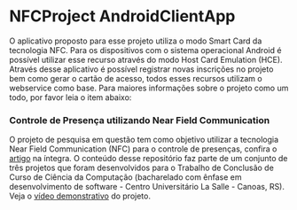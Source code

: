 # NFCProject AndroidClientApp

O aplicativo proposto para esse projeto utiliza o modo Smart Card da tecnologia NFC. Para os dispositivos com o sistema operacional Android é possível utilizar esse recurso através do modo Host Card Emulation (HCE).
Através desse aplicativo é possível registrar novas inscrições no projeto bem como gerar o cartão de acesso, todos esses recursos utilizam o webservice como base. Para maiores informações sobre o projeto como um todo, por favor leia o item abaixo:

<h3>Controle de Presença utilizando Near Field Communication</h3>
O projeto de pesquisa em questão tem como objetivo utilizar a tecnologia Near Field Communication (NFC) para o controle de presenças, confira o <a href="http://pt.slideshare.net/marcielribeirotorres/controle-de-presenas-utilizando-nfc" target="_blank">artigo</a> na íntegra.
O conteúdo desse repositório faz parte de um conjunto de três projetos que foram desenvolvidos para o Trabalho de Conclusão de Curso de Ciência da Computação (bacharelado com ênfase em desenvolvimento de software - Centro Universitário La Salle - Canoas, RS). 
 Veja o <a href="https://www.youtube.com/watch?v=86peaW43-_I" target="_blank">vídeo demonstrativo</a> do projeto.
